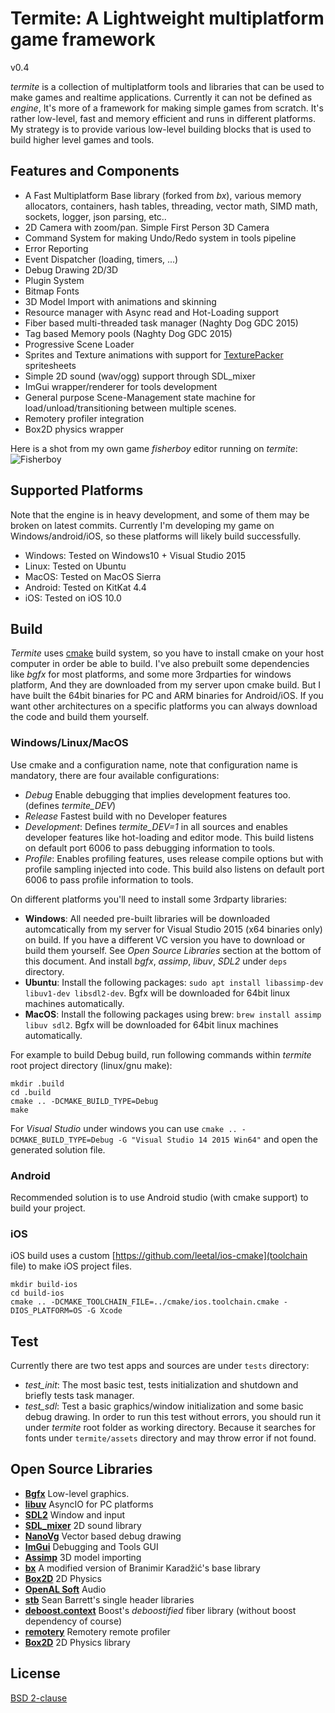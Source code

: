 # Termite: A Lightweight multiplatform game framework
v0.4

_termite_ is a collection of multiplatform tools and libraries that can be used to make games and realtime applications. Currently it can not be defined as _engine_, It's more of a framework for making simple games from scratch. It's rather low-level, fast and memory efficient and runs in different platforms.  
My strategy is to provide various low-level building blocks that is used to build higher level games and tools.  

## Features and Components
- A Fast Multiplatform Base library (forked from _bx_), various memory allocators, containers, hash tables, threading, vector math, SIMD math, sockets, logger, json parsing, etc..
- 2D Camera with zoom/pan. Simple First Person 3D Camera
- Command System for making Undo/Redo system in tools pipeline
- Error Reporting
- Event Dispatcher (loading, timers, ...)
- Debug Drawing 2D/3D
- Plugin System
- Bitmap Fonts
- 3D Model Import with animations and skinning
- Resource manager with Async read and Hot-Loading support
- Fiber based multi-threaded task manager (Naghty Dog GDC 2015)
- Tag based Memory pools (Naghty Dog GDC 2015)
- Progressive Scene Loader
- Sprites and Texture animations with support for [TexturePacker](https://www.codeandweb.com/texturepacker) spritesheets
- Simple 2D sound (wav/ogg) support through SDL_mixer
- ImGui wrapper/renderer for tools development
- General purpose Scene-Management state machine for load/unload/transitioning between multiple scenes.
- Remotery profiler integration
- Box2D physics wrapper

Here is a shot from my own game _fisherboy_ editor running on _termite_:  
![Fisherboy](https://raw.githubusercontent.com/septag/termite/master/wiki/img/fisherboy.jpg)


## Supported Platforms
Note that the engine is in heavy development, and some of them may be broken on latest commits. Currently I'm developing my game on Windows/android/iOS, so these platforms will likely build successfully.  

- Windows: Tested on Windows10 + Visual Studio 2015
- Linux: Tested on Ubuntu
- MacOS: Tested on MacOS Sierra
- Android: Tested on KitKat 4.4
- iOS: Tested on iOS 10.0

## Build
_Termite_ uses [cmake](https://cmake.org) build system, so you have to install cmake on your host computer in order be able to build. 
I've also prebuilt some dependencies like _bgfx_ for most platforms, and some more 3rdparties for windows platform, And they are downloaded from my server upon cmake build. But I have built the 64bit binaries for PC and ARM binaries for Android/iOS. If you want other architectures on a specific platforms you can always download the code and build them yourself.

### Windows/Linux/MacOS
Use cmake and a configuration name, note that configuration name is mandatory, there are four available configurations:

- _Debug_ Enable debugging that implies development features too. (defines *termite_DEV*)
- _Release_ Fastest build with no Developer features
- _Development_: Defines *termite_DEV=1*  in all sources and enables developer features like hot-loading and editor mode. This build listens on default port 6006 to pass debugging information to tools.
- _Profile_: Enables profiling features, uses release compile options but with profile sampling injected into code. This build also listens on default port 6006 to pass profile information to tools.

On different platforms you'll need to install some 3rdparty libraries:

- **Windows**: All needed pre-built libraries will be downloaded automcatically from my server for Visual Studio 2015 (x64 binaries only) on build. If you have a different VC version you have to download or build them yourself. See _Open Source Libraries_ section at the bottom of this document. And install *bgfx*, *assimp*, *libuv*, *SDL2* under ```deps``` directory.
- **Ubuntu**: Install the following packages: ```sudo apt install libassimp-dev libuv1-dev libsdl2-dev```. Bgfx will be downloaded for 64bit linux machines automatically.
- **MacOS**: Install the following packages using brew: ```brew install assimp libuv sdl2```. Bgfx will be downloaded for 64bit linux machines automatically.

For example to build Debug build, run following commands within _termite_ root project directory (linux/gnu make): 

```
mkdir .build  
cd .build  
cmake .. -DCMAKE_BUILD_TYPE=Debug  
make  
```

For _Visual Studio_ under windows you can use ```cmake .. -DCMAKE_BUILD_TYPE=Debug -G "Visual Studio 14 2015 Win64"``` and open the generated solution file.

### Android
Recommended solution is to use Android studio (with cmake support) to build your project.

### iOS
iOS build uses a custom [https://github.com/leetal/ios-cmake](toolchain file) to make iOS project files. 

```
mkdir build-ios
cd build-ios
cmake .. -DCMAKE_TOOLCHAIN_FILE=../cmake/ios.toolchain.cmake -DIOS_PLATFORM=OS -G Xcode
```

## Test
Currently there are two test apps and sources are under ```tests``` directory:

- *test_init*: The most basic test, tests initialization and shutdown and briefly tests task manager.
- *test_sdl*: Test a basic graphics/window initialization and some basic debug drawing. In order to run this test without errors, you should run it under _termite_ root folder as working directory. Because it searches for fonts under ```termite/assets``` directory and may throw error if not found.

## Open Source Libraries
- [__Bgfx__](https://github.com/bkaradzic/bgfx) Low-level graphics.
- [__libuv__](https://github.com/libuv/libuv) AsyncIO for PC platforms
- [__SDL2__](https://www.libsdl.org) Window and input
- [__SDL_mixer__](https://www.libsdl.org/projects/SDL_mixer/) 2D sound library
- [__NanoVg__](https://github.com/memononen/nanovg) Vector based debug drawing
- [__ImGui__](https://github.com/ocornut/imgui) Debugging and Tools GUI
- [__Assimp__](http://www.assimp.org/) 3D model importing
- [__bx__](https://github.com/bkaradzic/bx) A modified version of Branimir Karadžić's base library
- [__Box2D__](http://box2d.org) 2D Physics
- [__OpenAL Soft__](http://kcat.strangesoft.net/openal.html) Audio
- [__stb__](https://github.com/nothings/stb) Sean Barrett's single header libraries 
- [__deboost.context__](https://github.com/septag/deboost.context) Boost's _deboostified_ fiber library (without boost dependency of course)
- [__remotery__](https://github.com/Celtoys/Remotery) Remotery remote profiler
- [__Box2D__](http://box2d.org/) 2D Physics library

## License
[BSD 2-clause](https://github.com/septag/termite/blob/master/LICENSE)
